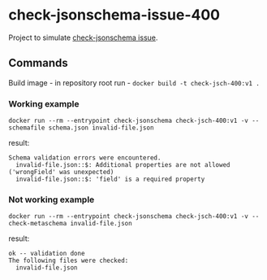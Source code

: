 # check-jsonschema-issue-400

Project to simulate [check-jsonschema issue](https://github.com/python-jsonschema/check-jsonschema/issues/400).

## Commands

Build image - in repository root run - `docker build -t check-jsch-400:v1 .`

### Working example

`docker run --rm --entrypoint check-jsonschema check-jsch-400:v1 -v --schemafile schema.json invalid-file.json`

result:
```
Schema validation errors were encountered.
  invalid-file.json::$: Additional properties are not allowed ('wrongField' was unexpected)
  invalid-file.json::$: 'field' is a required property
```

### Not working example

`docker run --rm --entrypoint check-jsonschema check-jsch-400:v1 -v --check-metaschema invalid-file.json`

result:
```
ok -- validation done
The following files were checked:
  invalid-file.json
```